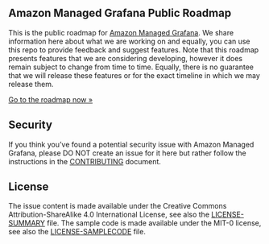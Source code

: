 ## Amazon Managed Grafana Public Roadmap

This is the public roadmap for [Amazon Managed Grafana](https://aws.amazon.com/grafana/). We share information here about what we are working on and equally, you can use this repo to provide feedback and suggest features. Note that this roadmap presents features that we are considering developing, however it does remain subject to change from time to time. Equally, there is no guarantee that we will release these features or for the exact timeline in which we may release them.

[Go to the roadmap now »](https://github.com/aws/amazon-managed-grafana-roadmap/issues)


## Security

If you think you’ve found a potential security issue with Amazon Managed Grafana, please DO NOT create an issue for it here but rather follow the instructions in the [CONTRIBUTING](CONTRIBUTING.md#security-issue-notifications) document.

## License 

The issue content is made available under the Creative Commons Attribution-ShareAlike 4.0 International License, see also the [LICENSE-SUMMARY](/LICENSE-SUMMARY) file.
The sample code is made available under the MIT-0 license, see also the [LICENSE-SAMPLECODE](/LICENSE-SAMPLECODE) file.
